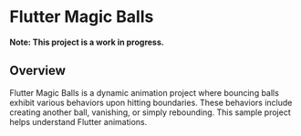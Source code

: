 # Flutter Magic Balls

**Note: This project is a work in progress.**

## Overview

Flutter Magic Balls is a dynamic animation project where bouncing balls exhibit various behaviors
upon hitting boundaries. These behaviors include creating another ball, vanishing, or simply
rebounding. This sample project helps understand Flutter animations.
